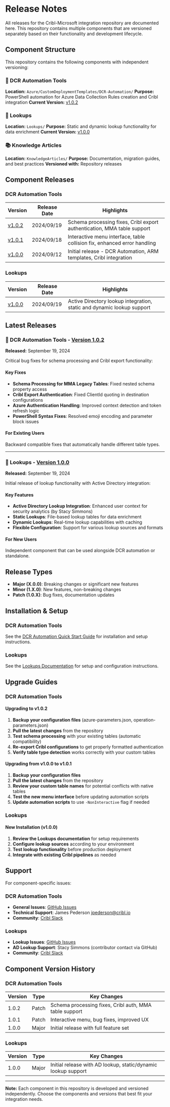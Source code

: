 # Release Notes

All releases for the Cribl-Microsoft integration repository are documented here. This repository contains multiple components that are versioned separately based on their functionality and development lifecycle.

## Component Structure

This repository contains the following components with independent versioning:

### 🔷 DCR Automation Tools
**Location:** `Azure/CustomDeploymentTemplates/DCR-Automation/`
**Purpose:** PowerShell automation for Azure Data Collection Rules creation and Cribl integration
**Current Version:** [v1.0.2](DCR-Automation/v1.0.2.md)

### 🔶 Lookups
**Location:** `Lookups/`
**Purpose:** Static and dynamic lookup functionality for data enrichment
**Current Version:** [v1.0.0](Lookups/v1.0.0.md)

### 📚 Knowledge Articles
**Location:** `KnowledgeArticles/`
**Purpose:** Documentation, migration guides, and best practices
**Versioned with:** Repository releases

## Component Releases

### DCR Automation Tools

| Version | Release Date | Highlights |
|---------|--------------|------------|
| [v1.0.2](DCR-Automation/v1.0.2.md) | 2024/09/19 | Schema processing fixes, Cribl export authentication, MMA table support |
| [v1.0.1](DCR-Automation/v1.0.1.md) | 2024/09/18 | Interactive menu interface, table collision fix, enhanced error handling |
| [v1.0.0](DCR-Automation/v1.0.0.md) | 2024/09/12 | Initial release - DCR Automation, ARM templates, Cribl integration |

### Lookups

| Version | Release Date | Highlights |
|---------|--------------|------------|
| [v1.0.0](Lookups/v1.0.0.md) | 2024/09/19 | Active Directory lookup integration, static and dynamic lookup support |

## Latest Releases

### 🔷 DCR Automation Tools - [Version 1.0.2](DCR-Automation/v1.0.2.md)
**Released:** September 19, 2024

Critical bug fixes for schema processing and Cribl export functionality:

#### Key Fixes
- **Schema Processing for MMA Legacy Tables**: Fixed nested schema property access
- **Cribl Export Authentication**: Fixed ClientId quoting in destination configurations
- **Azure Authentication Handling**: Improved context detection and token refresh logic
- **PowerShell Syntax Fixes**: Resolved emoji encoding and parameter block issues

#### For Existing Users
Backward compatible fixes that automatically handle different table types.

---

### 🔶 Lookups - [Version 1.0.0](Lookups/v1.0.0.md)
**Released:** September 19, 2024

Initial release of lookup functionality with Active Directory integration:

#### Key Features
- **Active Directory Lookup Integration**: Enhanced user context for security analytics (by Stacy Simmons)
- **Static Lookups**: File-based lookup tables for data enrichment
- **Dynamic Lookups**: Real-time lookup capabilities with caching
- **Flexible Configuration**: Support for various lookup sources and formats

#### For New Users
Independent component that can be used alongside DCR automation or standalone.

## Release Types

- **Major (X.0.0)**: Breaking changes or significant new features
- **Minor (1.X.0)**: New features, non-breaking changes
- **Patch (1.0.X)**: Bug fixes, documentation updates

## Installation & Setup

### DCR Automation Tools
See the [DCR Automation Quick Start Guide](../Azure/CustomDeploymentTemplates/DCR-Automation/QUICK_START.md) for installation and setup instructions.

### Lookups
See the [Lookups Documentation](../Lookups/README.md) for setup and configuration instructions.

## Upgrade Guides

### DCR Automation Tools
#### Upgrading to v1.0.2
1. **Backup your configuration files** (azure-parameters.json, operation-parameters.json)
2. **Pull the latest changes** from the repository
3. **Test schema processing** with your existing tables (automatic compatibility)
4. **Re-export Cribl configurations** to get properly formatted authentication
5. **Verify table type detection** works correctly with your custom tables

#### Upgrading from v1.0.0 to v1.0.1
1. **Backup your configuration files**
2. **Pull the latest changes** from the repository
3. **Review your custom table names** for potential conflicts with native tables
4. **Test the new menu interface** before updating automation scripts
5. **Update automation scripts** to use `-NonInteractive` flag if needed

### Lookups
#### New Installation (v1.0.0)
1. **Review the Lookups documentation** for setup requirements
2. **Configure lookup sources** according to your environment
3. **Test lookup functionality** before production deployment
4. **Integrate with existing Cribl pipelines** as needed

## Support

For component-specific issues:

### DCR Automation Tools
- **General Issues**: [GitHub Issues](https://github.com/criblio/Cribl-Microsoft/issues)
- **Technical Support**: James Pederson jpederson@cribl.io
- **Community**: [Cribl Slack](https://cribl.io/community)

### Lookups
- **Lookup Issues**: [GitHub Issues](https://github.com/criblio/Cribl-Microsoft/issues)
- **AD Lookup Support**: Stacy Simmons (contributor contact via GitHub)
- **Community**: [Cribl Slack](https://cribl.io/community)

## Component Version History

### DCR Automation Tools
| Version | Type | Key Changes |
|---------|------|-------------|
| 1.0.2 | Patch | Schema processing fixes, Cribl auth, MMA table support |
| 1.0.1 | Patch | Interactive menu, bug fixes, improved UX |
| 1.0.0 | Major | Initial release with full feature set |

### Lookups
| Version | Type | Key Changes |
|---------|------|-------------|
| 1.0.0 | Major | Initial release with AD lookup, static/dynamic lookup support |

---

**Note:** Each component in this repository is developed and versioned independently. Choose the components and versions that best fit your integration needs.